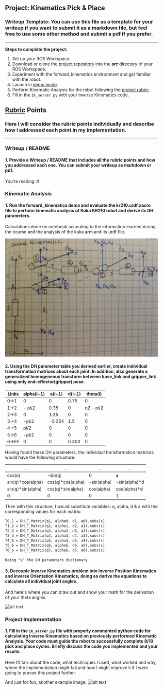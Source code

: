 ## Project: Kinematics Pick & Place
### Writeup Template: You can use this file as a template for your writeup if you want to submit it as a markdown file, but feel free to use some other method and submit a pdf if you prefer.

---


**Steps to complete the project:**  


1. Set up your ROS Workspace.
2. Download or clone the [project repository](https://github.com/udacity/RoboND-Kinematics-Project) into the ***src*** directory of your ROS Workspace.  
3. Experiment with the forward_kinematics environment and get familiar with the robot.
4. Launch in [demo mode](https://classroom.udacity.com/nanodegrees/nd209/parts/7b2fd2d7-e181-401e-977a-6158c77bf816/modules/8855de3f-2897-46c3-a805-628b5ecf045b/lessons/91d017b1-4493-4522-ad52-04a74a01094c/concepts/ae64bb91-e8c4-44c9-adbe-798e8f688193).
5. Perform Kinematic Analysis for the robot following the [project rubric](https://review.udacity.com/#!/rubrics/972/view).
6. Fill in the `IK_server.py` with your Inverse Kinematics code. 


[//]: # (Image References)

[image1]: ./writeup_images/FK_Diagram.jpeg
[image2]: ./misc_images/misc3.png
[image3]: ./misc_images/misc2.png

## [Rubric](https://review.udacity.com/#!/rubrics/972/view) Points
### Here I will consider the rubric points individually and describe how I addressed each point in my implementation.  

---
### Writeup / README

#### 1. Provide a Writeup / README that includes all the rubric points and how you addressed each one.  You can submit your writeup as markdown or pdf.  

You're reading it!

### Kinematic Analysis
#### 1. Run the forward_kinematics demo and evaluate the kr210.urdf.xacro file to perform kinematic analysis of Kuka KR210 robot and derive its DH parameters.

Calculations done on notebook according to the information learned during the course and the analysis of the kuka arm and its urdf file.

![alt text][image1]

#### 2. Using the DH parameter table you derived earlier, create individual transformation matrices about each joint. In addition, also generate a generalized homogeneous transform between base_link and gripper_link using only end-effector(gripper) pose.

Links | alpha(i-1) | a(i-1) | d(i-1) | theta(i)
--- | --- | --- | --- | ---
0->1 | 0 | 0 | 0.75 | 0
1->2 | - pi/2 | 0.35 | 0 | q2 - pi/2
2->3 | 0 | 1.25 | 0 | 0
3->4 |  -pi/2 | -0.054 | 1.5 | 0
4->5 | pi/2 | 0 | 0 | 0
5->6 | -pi/2 | 0 | 0 | 0
6->EE | 0 | 0 | 0.303 | 0

Having found these DH parameters, the individual transformation matrices would have the following structure:

 .| . | . | . 
--- | --- | --- | ---
cos(q)           | -sin(q)          | 0| a
sin(q)*cos(alpha)| cos(q)*cos(alpha)| -sin(alpha)| -sin(alpha)*d
sin(q)*sin(alpha)| cos(q)*sin(alpha)|  cos(alpha)|  cos(alpha)*d
0|0              | 0                |1

Then with this structure, I would substitute variables: q, alpha, d & a with the corresponding values for each matrix:

	T0_1 = DH_T_Matrix(q1, alpha0, d1, a0).subs(s)
    T1_2 = DH_T_Matrix(q2, alpha1, d2, a1).subs(s)
    T2_3 = DH_T_Matrix(q3, alpha2, d3, a2).subs(s)
    T3_4 = DH_T_Matrix(q4, alpha3, d4, a3).subs(s)
    T4_5 = DH_T_Matrix(q5, alpha4, d5, a4).subs(s)
    T5_6 = DH_T_Matrix(q6, alpha5, d6, a5).subs(s)
    T6_G = DH_T_Matrix(q7, alpha6, d7, a6).subs(s)

    being "s" the DH parameters dictionary

#### 3. Decouple Inverse Kinematics problem into Inverse Position Kinematics and inverse Orientation Kinematics; doing so derive the equations to calculate all individual joint angles.

And here's where you can draw out and show your math for the derivation of your theta angles. 

![alt text][image2]

### Project Implementation

#### 1. Fill in the `IK_server.py` file with properly commented python code for calculating Inverse Kinematics based on previously performed Kinematic Analysis. Your code must guide the robot to successfully complete 8/10 pick and place cycles. Briefly discuss the code you implemented and your results. 


Here I'll talk about the code, what techniques I used, what worked and why, where the implementation might fail and how I might improve it if I were going to pursue this project further.  


And just for fun, another example image:
![alt text][image3]



